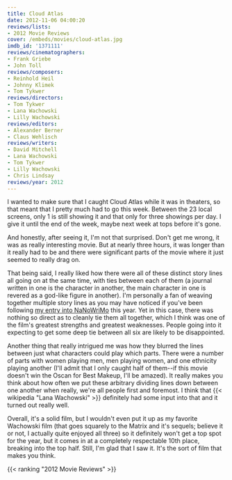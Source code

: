 ```yaml
---
title: Cloud Atlas
date: 2012-11-06 04:00:20
reviews/lists:
- 2012 Movie Reviews
cover: /embeds/movies/cloud-atlas.jpg
imdb_id: '1371111'
reviews/cinematographers:
- Frank Griebe
- John Toll
reviews/composers:
- Reinhold Heil
- Johnny Klimek
- Tom Tykwer
reviews/directors:
- Tom Tykwer
- Lana Wachowski
- Lilly Wachowski
reviews/editors:
- Alexander Berner
- Claus Wehlisch
reviews/writers:
- David Mitchell
- Lana Wachowski
- Tom Tykwer
- Lilly Wachowski
- Chris Lindsay
reviews/year: 2012
---
```

I wanted to make sure that I caught Cloud Atlas while it was in theaters, so that meant that I pretty much had to go this week. Between the 23 local screens, only 1 is still showing it and that only for three showings per day. I give it until the end of the week, maybe next week at tops before it's gone.

<!--more-->

And honestly, after seeing it, I'm not that surprised. Don't get me wrong, it was as really interesting movie. But at nearly three hours, it was longer than it really had to be and there were significant parts of the movie where it just seemed to really drag on.

That being said, I really liked how there were all of these distinct story lines all going on at the same time, with ties between each of them (a journal written in one is the character in another, the main character in one is revered as a god-like figure in another). I'm personally a fan of weaving together multiple story lines as you may have noticed if you've been following <a title="NaNoWriMo 2012" href="blog.jverkamp.com/category/writing/novels/nanowrimo-2012/">my entry into NaNoWriMo</a> this year. Yet in this case, there was nothing so direct as to cleanly tie them all together, which I think was one of the film's greatest strengths and greatest weaknesses. People going into it expecting to get some deep tie between all six are likely to be disappointed.

Another thing that really intrigued me was how they blurred the lines between just what characters could play which parts. There were a number of parts with women playing men, men playing women, and one ethnicity playing another (I'll admit that I only caught half of them--if this movie doesn't win the Oscan for Best Makeup, I'll be amazed). It really makes you think about how often we put these arbitrary dividing lines down between one another when really, we're all people first and foremost. I think that {{< wikipedia "Lana Wachowski" >}} definitely had some input into that and it turned out really well.

Overall, it's a solid film, but I wouldn't even put it up as my favorite Wachowski film (that goes squarely to the Matrix and it's sequels; believe it or not, I actually quite enjoyed all three) so it definitely won't get a top spot for the year, but it comes in at a completely respectable 10th place, breaking into the top half. Still, I'm glad that I saw it. It's the sort of film that makes you think.

{{< ranking "2012 Movie Reviews" >}}